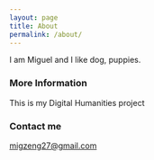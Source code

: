 ```yaml
---
layout: page
title: About
permalink: /about/
---
```


I am Miguel and I like dog, puppies.

### More Information

This is my Digital Humanities project

### Contact me

[migzeng27@gmail.com](mailto:migzeng27@gmail.com)
